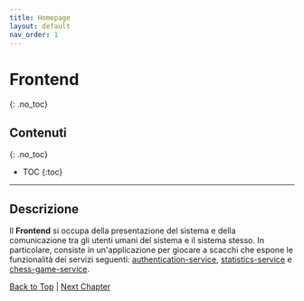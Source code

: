 ```yaml
---
title: Homepage
layout: default
nav_order: 1
---
```


# Frontend
{: .no_toc}

## Contenuti
{: .no_toc}

- TOC
{:toc}

---

## Descrizione

Il **Frontend** si occupa della presentazione del sistema e della comunicazione tra gli utenti umani
del sistema e il sistema stesso. In particolare, consiste in un'applicazione per giocare a scacchi
che espone le funzionalità dei servizi seguenti:
[authentication-service](https://github.com/ldss-project/authentication-service),
[statistics-service](https://github.com/ldss-project/statistics-service) e 
[chess-game-service](https://github.com/ldss-project/chess-game-service).

[Back to Top](#top) |
[Next Chapter](/frontend/0-mockup)